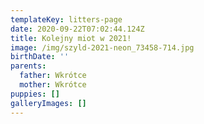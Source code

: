 ```yaml
---
templateKey: litters-page
date: 2020-09-22T07:02:44.124Z
title: Kolejny miot w 2021!
image: /img/szyld-2021-neon_73458-714.jpg
birthDate: ''
parents:
  father: Wkrótce
  mother: Wkrótce
puppies: []
galleryImages: []
---
```


